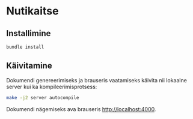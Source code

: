 Nutikaitse
==========

Installimine
------------
```sh
bundle install
```


Käivitamine
-----------
Dokumendi genereerimiseks ja brauseris vaatamiseks käivita nii lokaalne server
kui ka kompileerimisprotsess:

```sh
make -j2 server autocompile
```

Dokumendi nägemiseks ava brauseris <http://localhost:4000>.

